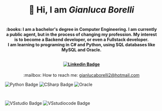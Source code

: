 <h1 align="center"> 👋 Hi, I am <b><i>Gianluca Borelli</i></b> 
<h1/>

<h4 align="center">
:books: I am a bachelor's degree in Computer Engineering.
I am currently a public agent, but in the process of changing my profession. My interest is to become a Backend developer, or even a Fullstack developer.</br>I am learning to programing in C# and Python, using SQL databases like MySQL and Oracle. 
</br></br>


[![Linkedin Badge](https://img.shields.io/badge/-LinkedIn-blue?style=flat-square&logo=Linkedin&logoColor=white&link=https://www.linkedin.com/in/borelli-gianluca/)]( https://www.linkedin.com/in/borelli-gianluca/)
</h4>
<p align="center">
:mailbox: How to reach me: <a href="gianlucaborelli2@hotmail.com">gianlucaborelli2@hotmail.com</a>
</p>

<p align="center">

![Python Badge](https://img.shields.io/badge/Python-3776AB?style=for-the-badge&logo=python&logoColor=white)
![CSharp Badge](https://img.shields.io/badge/C%23-239120?style=for-the-badge&logo=c-sharp&logoColor=white)
![Oracle](https://img.shields.io/badge/Oracle-F80000?style=for-the-badge&logo=oracle&logoColor=black)

</br>

![VSstudio Badge](https://img.shields.io/badge/Visual_Studio-5C2D91?style=for-the-badge&logo=visual%20studio&logoColor=white)
![VSstudiocode Badge](https://img.shields.io/badge/VS_Code-0078D4?style=for-the-badge&logo=visual%20studio%20code&logoColor=white)
</p>
